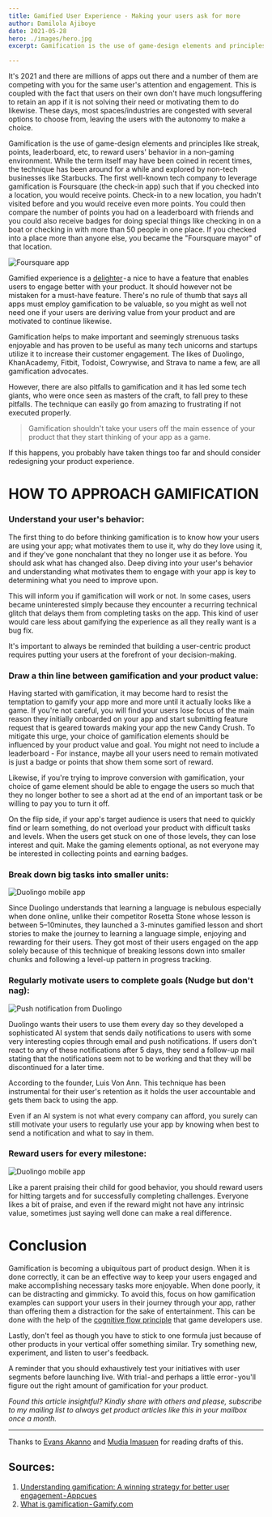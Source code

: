 ```yaml
---
title: Gamified User Experience - Making your users ask for more
author: Damilola Ajiboye
date: 2021-05-28
hero: ./images/hero.jpg
excerpt: Gamification is the use of game-design elements and principles like streak, points,to reward users' behavior in a non-gaming environment.

---
```


It's 2021 and there are millions of apps out there and a number of them are competing with you for the same user's attention and engagement. This is coupled with the fact that users on their own don't have much longsuffering to retain an app if it is not solving their need or motivating them to do likewise. These days, most spaces/industries are congested with several options to choose from, leaving the users with the autonomy to make a choice.

Gamification is the use of game-design elements and principles like streak, points, leaderboard, etc, to reward users' behavior in a non-gaming environment. While the term itself may have been coined in recent times, the technique has been around for a while and explored by non-tech businesses like Starbucks. The first well-known tech company to leverage gamification is Foursquare (the check-in app) such that if you checked into a location, you would receive points. Check-in to a new location, you hadn't visited before and you would receive even more points. You could then compare the number of points you had on a leaderboard with friends and you could also receive badges for doing special things like checking in on a boat or checking in with more than 50 people in one place. If you checked into a place more than anyone else, you became the "Foursquare mayor" of that location.

<div className="Image__Small">
  <img
    src="./images/Foursquare.png"
    title="Foursquare app"
    alt="Foursquare app"
  />
</div>

Gamified experience is a [delighter](https://www.damilolaa.xyz/delighters-the-wow-feature-set) - a nice to have a feature that enables users to engage better with your product. It should however not be mistaken for a must-have feature. There's no rule of thumb that says all apps must employ gamification to be valuable, so you might as well not need one if your users are deriving value from your product and are motivated to continue likewise.

Gamification helps to make important and seemingly strenuous tasks enjoyable and has proven to be useful as many tech unicorns and startups utilize it to increase their customer engagement. The likes of Duolingo, KhanAcademy, Fitbit, Todoist, Cowrywise, and Strava to name a few, are all gamification advocates.

However, there are also pitfalls to gamification and it has led some tech giants, who were once seen as masters of the craft, to fall prey to these pitfalls. The technique can easily go from amazing to frustrating if not executed properly.

> Gamification shouldn't take your users off the main essence of your product that they start thinking of your app as a game. 

If this happens, you probably have taken things too far and should consider redesigning your product experience.

# HOW TO APPROACH GAMIFICATION

### Understand your user's behavior: &nbsp;

The first thing to do before thinking gamification is to know how your users are using your app; what motivates them to use it, why do they love using it, and if they've gone nonchalant that they no longer use it as before. You should ask what has changed also. Deep diving into your user's behavior and understanding what motivates them to engage with your app is key to determining what you need to improve upon. 

This will inform you if gamification will work or not. In some cases, users became uninterested simply because they encounter a recurring technical glitch that delays them from completing tasks on the app. This kind of user would care less about gamifying the experience as all they really want is a bug fix.

It's important to always be reminded that building a user-centric product requires putting your users at the forefront of your decision-making.

### Draw a thin line between gamification and your product value:

Having started with gamification, it may become hard to resist the temptation to gamify your app more and more until it actually looks like a game. If you're not careful, you will find your users lose focus of the main reason they initially onboarded on your app and start submitting feature request that is geared towards making your app the new Candy Crush. To mitigate this urge, your choice of gamification elements should be influenced by your product value and goal. You might not need to include a leaderboard - For instance, maybe all your users need to remain motivated is just a badge or points that show them some sort of reward.

Likewise, if you're trying to improve conversion with gamification, your choice of game element should be able to engage the users so much that they no longer bother to see a short ad at the end of an important task or be willing to pay you to turn it off.

On the flip side, if your app's target audience is users that need to quickly find or learn something, do not overload your product with difficult tasks and levels. When the users get stuck on one of those levels, they can lose interest and quit. Make the gaming elements optional, as not everyone may be interested in collecting points and earning badges.

### Break down big tasks into smaller units:

<div className="Image__Small">
  <img
    src="./images/duo.png"
    title="Duolingo mobile app"
    alt="Duolingo mobile app"
  />
</div>

Since Duolingo understands that learning a language is nebulous especially when done online, unlike their competitor Rosetta Stone whose lesson is between 5–10minutes, they launched a 3-minutes gamified lesson and short stories to make the journey to learning a language simple, enjoying and rewarding for their users. They got most of their users engaged on the app solely because of this technique of breaking lessons down into smaller chunks and following a level-up pattern in progress tracking.

### Regularly motivate users to complete goals (Nudge but don't nag):

<div className="Image__Small">
  <img
    src="./images/notification.jpg"
    title="Push notification from Duolingo"
    alt="Push notification from Duolingo"
  />
</div>

Duolingo wants their users to use them every day so they developed a sophisticated AI system that sends daily notifications to users with some very interesting copies through email and push notifications. If users don't react to any of these notifications after 5 days, they send a follow-up mail stating that the notifications seem not to be working and that they will be discontinued for a later time.

According to the founder, Luis Von Ann. This technique has been instrumental for their user's retention as it holds the user accountable and gets them back to using the app.

Even if an AI system is not what every company can afford, you surely can still motivate your users to regularly use your app by knowing when best to send a notification and what to say in them.

### Reward users for every milestone:

<div className="Image__Small">
  <img
    src="./images/duolingo.png"
    title="Duolingo mobile app"
    alt="Duolingo mobile app"
  />
</div>

Like a parent praising their child for good behavior, you should reward users for hitting targets and for successfully completing challenges. Everyone likes a bit of praise, and even if the reward might not have any intrinsic value, sometimes just saying well done can make a real difference.

# Conclusion

Gamification is becoming a ubiquitous part of product design. When it is done correctly, it can be an effective way to keep your users engaged and make accomplishing necessary tasks more enjoyable. When done poorly, it can be distracting and gimmicky. To avoid this, focus on how gamification examples can support your users in their journey through your app, rather than offering them a distraction for the sake of entertainment. This can be done with the help of the [cognitive flow principle](https://www.gamasutra.com/view/feature/166972/cognitive_flow_the_psychology_of_.php?print=1) that game developers use.

Lastly, don't feel as though you have to stick to one formula just because of other products in your vertical offer something similar. Try something new, experiment, and listen to user's feedback.

A reminder that you should exhaustively test your initiatives with user segments before launching live. With trial - and perhaps a little error - you'll figure out the right amount of gamification for your product.
<br/>



_Found this article insightful? Kindly share with others and please, subscribe to my mailing list to always get product articles like this in your mailbox once a month._


---
Thanks to [Evans Akanno](https://twitter.com/evansakanno) and [Mudia Imasuen](https://twitter.com/imasuen_design) for reading drafts of this.

## Sources:

1. [Understanding gamification: A winning strategy for better user engagement - Appcues](https://www.appcues.com/blog/getting-gamification-right)
2. [What is gamification - Gamify.com](https://www.gamify.com/what-is-gamification)